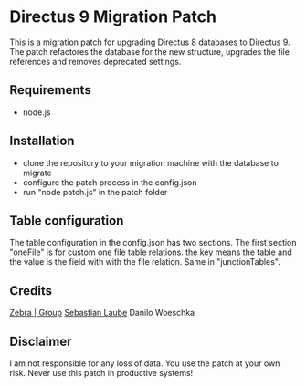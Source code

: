 # Directus 9 Migration Patch

This is a migration patch for upgrading Directus 8 databases to Directus 9. The patch refactores the database for the new structure, upgrades the file references and removes deprecated settings.

## Requirements
* node.js

## Installation
* clone the repository to your migration machine with the database to migrate
* configure the patch process in the config.json
* run "node patch.js" in the patch folder

## Table configuration

The table configuration in the config.json has two sections. The first section "oneFile" is for custom one file table relations. the key means the table and the value is the field with with the file relation. Same in "junctionTables".

## Credits

[Zebra | Group](https://www.zebra.de)
[Sebastian Laube](https://github.com/bitstarr)
Danilo Woeschka


## Disclaimer

I am not responsible for any loss of data. You use the patch at your own risk. Never use this patch in productive systems!

